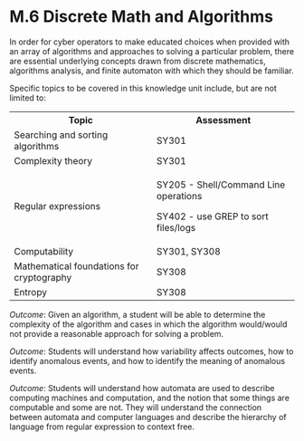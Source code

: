 # M.6 Discrete Math and Algorithms

In order for cyber operators to make educated choices when provided with
an array of algorithms and approaches to solving a particular problem,
there are essential underlying concepts drawn from discrete mathematics,
algorithms analysis, and finite automaton with which they should be
familiar.

Specific topics to be covered in this knowledge unit include, but are
not limited to:

<table>
	<tbody>
		<tr>
			<th>Topic</th>
			<th>Assessment</th>
		</tr>
		<tr>
			<td width="50%">Searching and sorting algorithms</td>
			<td width="50%">SY301</td>
		</tr>
		<tr>
			<td width="50%">Complexity theory</td>
			<td width="50%">SY301</td>
		</tr>
		<tr>
			<td width="50%">Regular expressions</td>
			<td width="50%"><p>SY205 - Shell/Command Line operations<p>SY402 - use GREP to sort files/logs</td>
		</tr>
		<tr>
			<td width="50%">Computability</td>
			<td width="50%">SY301, SY308</td>
		</tr>
		<tr>
			<td width="50%">Mathematical foundations for cryptography</td>
			<td width="50%">SY308</td>
		</tr>
		<tr>
			<td width="50%">Entropy</td>
			<td width="50%">SY308</td>
		</tr>
	</tbody>
</table>

*Outcome*: Given an algorithm, a student will be able to determine the
complexity of the algorithm and cases in which the algorithm would/would
not provide a reasonable approach for solving a problem.

*Outcome*: Students will understand how variability affects outcomes,
how to identify anomalous events, and how to identify the meaning of
anomalous events.

*Outcome*: Students will understand how automata are used to describe
computing machines and computation, and the notion that some things are
computable and some are not. They will understand the connection between
automata and computer languages and describe the hierarchy of language
from regular expression to context free.
